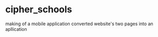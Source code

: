 # cipher_schools

making of a mobile application converted website's two pages into an apllication


